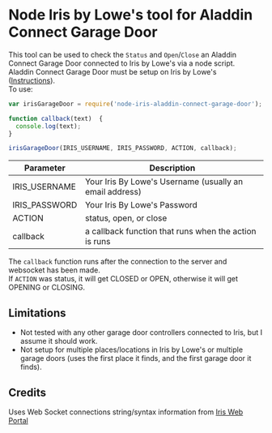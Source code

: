 # Node Iris by Lowe's tool for Aladdin Connect Garage Door

This tool can be used to check the `Status` and `Open`/`Close` an Aladdin Connect Garage Door connected to Iris by Lowe's via a node script.  
Aladdin Connect Garage Door must be setup on Iris by Lowe's ([Instructions](http://www.geniecompany.com/data/products/aladdinconnect/iris-programming_aladdin-connect.pdf)).  
To use:
```javascript
var irisGarageDoor = require('node-iris-aladdin-connect-garage-door');

function callback(text)  {
  console.log(text);
}

irisGarageDoor(IRIS_USERNAME, IRIS_PASSWORD, ACTION, callback);
```
Parameter       | Description
----------------|------------
IRIS_USERNAME   | Your Iris By Lowe's Username (usually an email address)
IRIS_PASSWORD   | Your Iris By Lowe's Password
ACTION          | status, open, or close
callback        | a callback function that runs when the action is runs

The `callback` function runs after the connection to the server and websocket has been made.  
If `ACTION` was status, it will get CLOSED or OPEN, otherwise it will get OPENING or CLOSING.

## Limitations
- Not tested with any other garage door controllers connected to Iris, but I assume it should work.
- Not setup for multiple places/locations in Iris by Lowe's or multiple garage doors (uses the first place it finds, and the first garage door it finds).

## Credits
Uses Web Socket connections string/syntax information from [Iris Web Portal](https://github.com/thegillion/Iris-Web-Portal)
